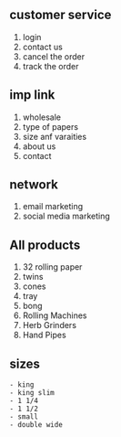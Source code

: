 ## customer service
1. login
2. contact us
3. cancel the order
4. track the order

## imp link
1. wholesale
2. type of papers
3. size anf varaities
4. about us
5. contact 

## network
1. email marketing
2. social media marketing


## All products
1. 32 rolling paper
2. twins
3. cones 
4. tray
5. bong
6. Rolling Machines
7. Herb Grinders
8. Hand Pipes

## sizes
    - king 
    - king slim
    - 1 1/4
    - 1 1/2
    - small
    - double wide
